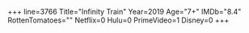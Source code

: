 +++
line=3766
Title="Infinity Train"
Year=2019
Age="7+"
IMDb="8.4"
RottenTomatoes=""
Netflix=0
Hulu=0
PrimeVideo=1
Disney=0
+++

